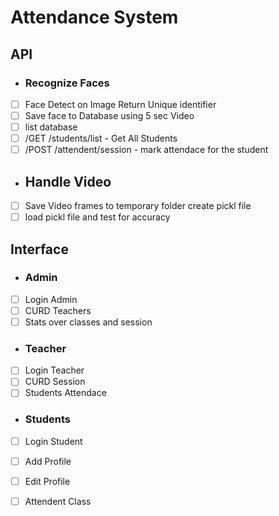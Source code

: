 # Attendance System

## API

 - ### Recognize Faces
  - [ ] Face Detect on Image Return Unique identifier
  - [ ] Save face to Database using 5 sec Video 
  - [ ] list database
  - [ ] /GET /students/list - Get All Students
  - [ ] /POST /attendent/session - mark attendace for the student 

 - ## Handle Video 
  - [ ] Save Video frames to temporary folder create pickl file
  - [ ] load pickl file and test for accuracy 

## Interface

 - ### Admin
  - [ ] Login Admin
  - [ ] CURD Teachers
  - [ ] Stats over classes and session

 - ### Teacher
  - [ ] Login Teacher
  - [ ] CURD Session
  - [ ] Students Attendace

 - ### Students
  - [ ] Login Student
  - [ ] Add Profile
  - [ ] Edit Profile
  - [ ] Attendent Class


